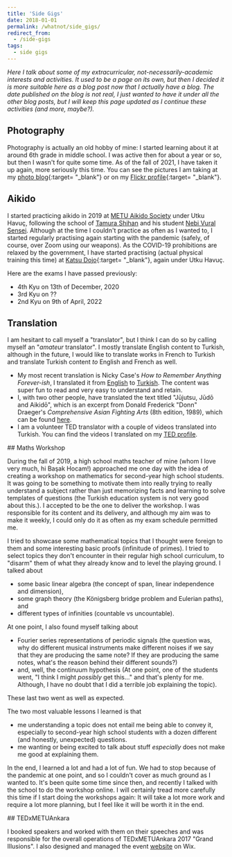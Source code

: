 ```yaml
---
title: 'Side Gigs'
date: 2018-01-01
permalink: /whatnot/side_gigs/
redirect_from: 
  - /side-gigs
tags:
  - side gigs
---
```


*Here I talk about some of my extracurricular, not-necessarily-academic interests and activities. It used to be a page on its own, but then I decided it is more suitable here as a blog post now that I actually have a blog. The date published on the blog is not real, I just wanted to have it under all the other blog posts, but I will keep this page updated as I continue these activities (and more, maybe?).*

## Photography

Photography is actually an old hobby of mine: I started learning about it at around 6th grade in middle school. I was active then for about a year or so, but then I wasn't for quite some time. As of the fall of 2021, I have taken it up again, more seriously this time. You can see the pictures I am taking at my [photo blog](/photo-journal/){:target= "_blank"} or on my [Flickr profile](https://www.flickr.com/photos/ogulyurdakul){:target= "_blank"}.

## Aikido

I started practicing aikido in 2019 at [METU Aikido Society](https://www.odtuaikido.org/en/main-page/) under Utku Havuç, following the school of [Tamura Shihan](https://www.odtuaikido.org/en/tamura-sensei-en/) and his student [Nebi Vural Sensei](http://www.nebivural.com/). Although at the time I couldn't practice as often as I wanted to, I started regularly practising again starting with the pandemic (safely, of course, over Zoom using our weapons). As the COVID-19 prohibitions are relaxed by the government, I have started practising (actual physical training this time) at [Katsu Dojo](https://www.katsuankara.com/){:target= "_blank"}, again under Utku Havuç.

Here are the exams I have passed previously:

- 4th Kyu on 13th of December, 2020
- 3rd Kyu on ??
- 2nd Kyu on 9th of April, 2022

## Translation

I am hesitant to call myself a "translator", but I think I can do so by calling myself an "*amateur* translator". I mostly translate English content to Turkish, although in the future, I would like to translate works in French to Turkish and translate Turkish content *to* English and French as well.

- My most recent translation is Nicky Case's *How to Remember Anything Forever-ish*, I translated it from [English](https://ncase.me/remember/) to [Turkish](https://ncase.me/remember/tr.html). The content was super fun to read and very easy to understand and retain. 
- I, with two other people, have translated the text titled "Jūjutsu, Jūdō and Aikidō", which is an excerpt from Donald Frederick "Donn" Draeger's *Comprehensive Asian Fighting Arts* (8th edition, 1989), which can be found [here](https://www.aikidodergisi.com/2021/09/12/jujutsu-judo-ve-aikido/).
- I am a volunteer TED translator with a couple of videos translated into Turkish. You can find the videos I translated on my [TED profile](https://www.ted.com/profiles/6269142/translator). 

<a id="maths-workshop">
## Maths Workshop 

During the fall of 2019, a high school maths teacher of mine (whom I love very much, hi Başak Hocam!) approached me one day with the idea of creating a workshop on mathematics for second-year high school students. It was going to be something to motivate them into really trying to really understand a subject rather than just memorizing facts and learning to solve templates of questions (the Turkish education system is not very good about this.). I accepted to be the one to deliver the workshop. I was responsible for its content and its delivery, and although my aim was to make it weekly, I could only do it as often as my exam schedule permitted me. 

I tried to showcase some mathematical topics that I thought were foreign to them and some interesting basic proofs (infinitude of primes). I tried to select topics they don't encounter in their regular high school curriculum, to "disarm" them of what they already know and to level the playing ground. I talked about 
- some basic linear algebra (the concept of span, linear independence and dimension), 
- some graph theory (the Königsberg bridge problem and Eulerian paths), and 
- different types of infinities (countable vs uncountable). 

At one point, I also found myself talking about 
- Fourier series representations of periodic signals (the question was, why do different musical instruments make different noises if we say that they are producing the same note? If they are producing the same notes, what's the reason behind their different sounds?) 
- and, well, the continuum hypothesis (At one point, one of the students went, "I think I might *possibly* get this..." and that's plenty for me. Although, I have no doubt that I did a terrible job explaining the topic). 

These last two went as well as expected.

The two most valuable lessons I learned is that 
- me understanding a topic does not entail me being able to convey it, especially to second-year high school students with a dozen different (and honestly, unexpected) questions. 
- me wanting or being excited to talk about stuff *especially* does not make me good at explaining them. 

In the end, I learned a lot and had a lot of fun. We had to stop because of the pandemic at one point, and so I couldn't cover as much ground as I wanted to. It's been quite some time since then, and recently I talked with the school to do the workshop online. I will certainly tread more carefully this time if I start doing the workshops again: It will take a lot more work and require a lot more planning, but I feel like it will be worth it in the end.

<a id="tedxmetuankara">
## TEDxMETUAnkara

I booked speakers and worked with them on their speeches and was responsible for the overall operations of TEDxMETUAnkara 2017 "Grand Illusions". I also designed and managed the event [website](https://www.tedxmetuankara.com) on Wix.